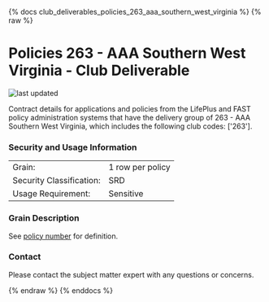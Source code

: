 
{% docs club_deliverables_policies_263_aaa_southern_west_virginia %}
{% raw %}

# Policies 263 - AAA Southern West Virginia - Club Deliverable

![last updated](assets/update_badges/club_deliverables_policies_263_aaa_southern_west_virginia.svg)

Contract details for applications and policies from the LifePlus and FAST policy administration
systems that have the delivery group of 263 - AAA Southern West Virginia, which includes the following
club codes: ['263'].

### Security and Usage Information
|     |     |
| --- | --- |
| Grain:                   | 1 row per policy |
| Security Classification: | SRD  |
| Usage Requirement:       | Sensitive |

### Grain Description
See [policy number](#!/exposure/docs.business_glossary.glossary#policy_number)
for definition.

### Contact
Please contact the subject matter expert with any questions or concerns.


{% endraw %}
{% enddocs %}
    